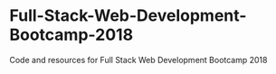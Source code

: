 # Full-Stack-Web-Development-Bootcamp-2018
Code and resources for Full Stack Web Development Bootcamp 2018
